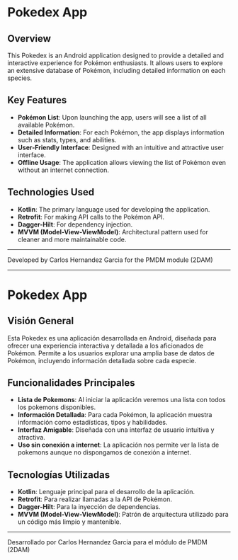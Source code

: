 # Pokedex App

## Overview
This Pokedex is an Android application designed to provide a detailed and interactive experience for Pokémon enthusiasts. It allows users to explore an extensive database of Pokémon, including detailed information on each species.

## Key Features
- **Pokémon List**: Upon launching the app, users will see a list of all available Pokémon.
- **Detailed Information**: For each Pokémon, the app displays information such as stats, types, and abilities.
- **User-Friendly Interface**: Designed with an intuitive and attractive user interface.
- **Offline Usage**: The application allows viewing the list of Pokémon even without an internet connection.

## Technologies Used
- **Kotlin**: The primary language used for developing the application.
- **Retrofit**: For making API calls to the Pokémon API.
- **Dagger-Hilt**: For dependency injection.
- **MVVM (Model-View-ViewModel)**: Architectural pattern used for cleaner and more maintainable code.

---

Developed by Carlos Hernandez Garcia for the PMDM module (2DAM)

---

# Pokedex App

## Visión General
Esta Pokedex es una aplicación desarrollada en Android, diseñada para ofrecer una experiencia interactiva y detallada a los aficionados de Pokémon. Permite a los usuarios explorar una amplia base de datos de Pokémon, incluyendo información detallada sobre cada especie.

## Funcionalidades Principales
- **Lista de Pokemons**: Al iniciar la aplicación veremos una lista con todos los pokemons disponibles.
- **Información Detallada**: Para cada Pokémon, la aplicación muestra información como estadísticas, tipos y habilidades.
- **Interfaz Amigable**: Diseñada con una interfaz de usuario intuitiva y atractiva.
- **Uso sin conexión a internet**: La aplicación nos permite ver la lista de pokemons aunque no dispongamos de conexión a internet.

## Tecnologías Utilizadas
- **Kotlin**: Lenguaje principal para el desarrollo de la aplicación.
- **Retrofit**: Para realizar llamadas a la API de Pokémon.
- **Dagger-Hilt**: Para la inyección de dependencias.
- **MVVM (Model-View-ViewModel)**: Patrón de arquitectura utilizado para un código más limpio y mantenible.

---

Desarrollado por Carlos Hernandez Garcia para el módulo de PMDM (2DAM)
